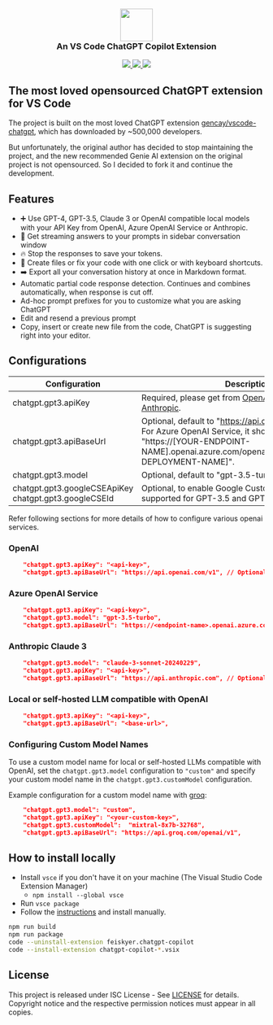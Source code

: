 <h3 align="center"><img src="https://raw.githubusercontent.com/feiskyer/chatgpt-copilot/main/images/ai-logo.png" height="64"><br>An VS Code ChatGPT Copilot Extension</h3>

<p align="center">
    <a href="https://marketplace.visualstudio.com/items?itemName=feiskyer.chatgpt-copilot" alt="Marketplace version">
        <img src="https://img.shields.io/visual-studio-marketplace/v/feiskyer.chatgpt-copilot?color=orange&label=VS%20Code" />
    </a>
    <a href="https://marketplace.visualstudio.com/items?itemName=feiskyer.chatgpt-copilot" alt="Marketplace download count">
        <img src="https://img.shields.io/visual-studio-marketplace/d/feiskyer.chatgpt-copilot?color=blueviolet&label=Downloads" />
    </a>
    <a href="https://github.com/feiskyer/chatgpt-copilot" alt="Github star count">
        <img src="https://img.shields.io/github/stars/feiskyer/chatgpt-copilot?color=blue&label=Github%20Stars" />
    </a>
</p>

## The most loved opensourced ChatGPT extension for VS Code

The project is built on the most loved ChatGPT extension [gencay/vscode-chatgpt](https://github.com/gencay/vscode-chatgpt), which has downloaded by ~500,000 developers.

But unfortunately, the original author has decided to stop maintaining the project, and the new recommended Genie AI extension on the original project is not opensourced. So I decided to fork it and continue the development.

## Features

- ➕ Use GPT-4, GPT-3.5, Claude 3 or OpenAI compatible local models with your API Key from OpenAI, Azure OpenAI Service or Anthropic.
- 📃 Get streaming answers to your prompts in sidebar conversation window
- 🔥 Stop the responses to save your tokens.
- 📝 Create files or fix your code with one click or with keyboard shortcuts.
- ➡️ Export all your conversation history at once in Markdown format.
- Automatic partial code response detection. Continues and combines automatically, when response is cut off.
- Ad-hoc prompt prefixes for you to customize what you are asking ChatGPT
- Edit and resend a previous prompt
- Copy, insert or create new file from the code, ChatGPT is suggesting right into your editor.

## Configurations

| Configuration | Description |
| ------------- | ----------- |
| chatgpt.gpt3.apiKey     | Required, please get from [OpenAI](https://platform.openai.com/account/api-keys), [Azure OpenAI](https://azure.microsoft.com/en-us/products/ai-services/openai-service) or [Anthropic](https://console.anthropic.com/settings/keys). |
| chatgpt.gpt3.apiBaseUrl | Optional, default to "<https://api.openai.com/v1>".<br>For Azure OpenAI Service, it should be set to "https://[YOUR-ENDPOINT-NAME].openai.azure.com/openai/deployments/[YOUR-DEPLOYMENT-NAME]". |
| chatgpt.gpt3.model      | Optional, default to "gpt-3.5-turbo". |
| chatgpt.gpt3.googleCSEApiKey<br>chatgpt.gpt3.googleCSEId | Optional, to enable Google Custom Search (Only supported for GPT-3.5 and GPT-4). |

Refer following sections for more details of how to configure various openai services.

### OpenAI

```json
    "chatgpt.gpt3.apiKey": "<api-key>",
    "chatgpt.gpt3.apiBaseUrl": "https://api.openai.com/v1", // Optional
```

### Azure OpenAI Service

```json
    "chatgpt.gpt3.apiKey": "<api-key>",
    "chatgpt.gpt3.model": "gpt-3.5-turbo",
    "chatgpt.gpt3.apiBaseUrl": "https://<endpoint-name>.openai.azure.com/openai/deployments/<deployment-name>", // Required
```

### Anthropic Claude 3

```json
    "chatgpt.gpt3.model": "claude-3-sonnet-20240229",
    "chatgpt.gpt3.apiKey": "<api-key>",
    "chatgpt.gpt3.apiBaseUrl": "https://api.anthropic.com", // Optional
```

### Local or self-hosted LLM compatible with OpenAI

```json
    "chatgpt.gpt3.apiKey": "<api-key>",
    "chatgpt.gpt3.apiBaseUrl": "<base-url>",
```

### Configuring Custom Model Names

To use a custom model name for local or self-hosted LLMs compatible with OpenAI, set the `chatgpt.gpt3.model` configuration to `"custom"` and specify your custom model name in the `chatgpt.gpt3.customModel` configuration.

Example configuration for a custom model name with [groq](https://console.groq.com/):

```json
    "chatgpt.gpt3.model": "custom",
    "chatgpt.gpt3.apiKey": "<your-custom-key>",
    "chatgpt.gpt3.customModel":  "mixtral-8x7b-32768",
    "chatgpt.gpt3.apiBaseUrl": "https://api.groq.com/openai/v1",
```

## How to install locally

- Install `vsce` if you don't have it on your machine (The Visual Studio Code Extension Manager)
  - `npm install --global vsce`
- Run `vsce package`
- Follow the <a href="https://code.visualstudio.com/docs/editor/extension-marketplace#_install-from-a-vsix">instructions</a> and install manually.

```sh
npm run build
npm run package
code --uninstall-extension feiskyer.chatgpt-copilot
code --install-extension chatgpt-copilot-*.vsix
```

## License

This project is released under ISC License - See [LICENSE](LICENSE) for details. Copyright notice and the respective permission notices must appear in all copies.
